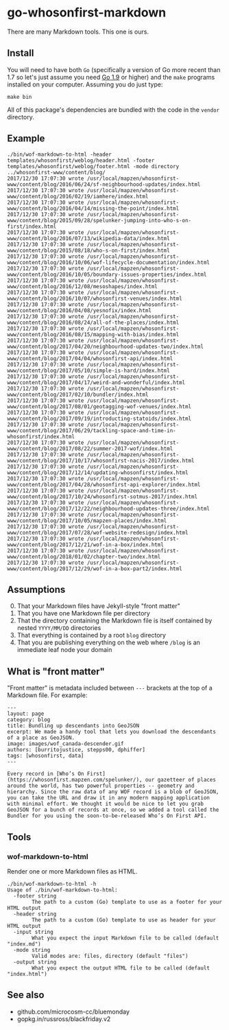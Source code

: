 # go-whosonfirst-markdown

There are many Markdown tools. This one is ours.

## Install

You will need to have both `Go` (specifically a version of Go more recent than 1.7 so let's just assume you need [Go 1.9](https://golang.org/dl/) or higher) and the `make` programs installed on your computer. Assuming you do just type:

```
make bin
```

All of this package's dependencies are bundled with the code in the `vendor` directory.

## Example

```
./bin/wof-markdown-to-html -header templates/whosonfirst/weblog/header.html -footer templates/whosonfirst/weblog/footer.html -mode directory ../whosonfirst-www/content/blog/
2017/12/30 17:07:30 wrote /usr/local/mapzen/whosonfirst-www/content/blog/2016/06/24/sf-neighbourhood-updates/index.html
2017/12/30 17:07:30 wrote /usr/local/mapzen/whosonfirst-www/content/blog/2016/02/19/iamhere/index.html
2017/12/30 17:07:30 wrote /usr/local/mapzen/whosonfirst-www/content/blog/2016/04/14/missing-the-point/index.html
2017/12/30 17:07:30 wrote /usr/local/mapzen/whosonfirst-www/content/blog/2015/09/28/spelunker-jumping-into-who-s-on-first/index.html
2017/12/30 17:07:30 wrote /usr/local/mapzen/whosonfirst-www/content/blog/2016/07/13/wikipedia-data/index.html
2017/12/30 17:07:30 wrote /usr/local/mapzen/whosonfirst-www/content/blog/2015/08/18/who-s-on-first/index.html
2017/12/30 17:07:30 wrote /usr/local/mapzen/whosonfirst-www/content/blog/2016/10/06/wof-lifecycle-documentation/index.html
2017/12/30 17:07:30 wrote /usr/local/mapzen/whosonfirst-www/content/blog/2016/10/05/boundary-issues-properties/index.html
2017/12/30 17:07:30 wrote /usr/local/mapzen/whosonfirst-www/content/blog/2016/12/08/mesoshapes/index.html
2017/12/30 17:07:30 wrote /usr/local/mapzen/whosonfirst-www/content/blog/2016/10/07/whosonfirst-venues/index.html
2017/12/30 17:07:30 wrote /usr/local/mapzen/whosonfirst-www/content/blog/2016/04/08/yesnofix/index.html
2017/12/30 17:07:30 wrote /usr/local/mapzen/whosonfirst-www/content/blog/2016/08/24/all-of-the-places/index.html
2017/12/30 17:07:30 wrote /usr/local/mapzen/whosonfirst-www/content/blog/2016/08/15/mapping-with-bias/index.html
2017/12/30 17:07:30 wrote /usr/local/mapzen/whosonfirst-www/content/blog/2017/04/20/neighbourhood-updates-two/index.html
2017/12/30 17:07:30 wrote /usr/local/mapzen/whosonfirst-www/content/blog/2017/04/04/whosonfirst-api/index.html
2017/12/30 17:07:30 wrote /usr/local/mapzen/whosonfirst-www/content/blog/2017/05/10/simple-is-hard/index.html
2017/12/30 17:07:30 wrote /usr/local/mapzen/whosonfirst-www/content/blog/2017/04/17/weird-and-wonderful/index.html
2017/12/30 17:07:30 wrote /usr/local/mapzen/whosonfirst-www/content/blog/2017/02/10/bundler/index.html
2017/12/30 17:07:30 wrote /usr/local/mapzen/whosonfirst-www/content/blog/2017/08/01/geotagging-wof-venues/index.html
2017/12/30 17:07:30 wrote /usr/local/mapzen/whosonfirst-www/content/blog/2017/09/19/introducting-statoids/index.html
2017/12/30 17:07:30 wrote /usr/local/mapzen/whosonfirst-www/content/blog/2017/06/29/tackling-space-and-time-in-whosonfirst/index.html
2017/12/30 17:07:30 wrote /usr/local/mapzen/whosonfirst-www/content/blog/2017/08/22/summer-2017-wof/index.html
2017/12/30 17:07:30 wrote /usr/local/mapzen/whosonfirst-www/content/blog/2017/10/17/whosonfirst-nacis-2017/index.html
2017/12/30 17:07:30 wrote /usr/local/mapzen/whosonfirst-www/content/blog/2017/12/14/updating-whosonfirst/index.html
2017/12/30 17:07:30 wrote /usr/local/mapzen/whosonfirst-www/content/blog/2017/04/28/whosonfirst-api-explorer/index.html
2017/12/30 17:07:30 wrote /usr/local/mapzen/whosonfirst-www/content/blog/2017/10/24/whosonfirst-sotmus-2017/index.html
2017/12/30 17:07:30 wrote /usr/local/mapzen/whosonfirst-www/content/blog/2017/12/22/neighbourhood-updates-three/index.html
2017/12/30 17:07:30 wrote /usr/local/mapzen/whosonfirst-www/content/blog/2017/10/05/mapzen-places/index.html
2017/12/30 17:07:30 wrote /usr/local/mapzen/whosonfirst-www/content/blog/2017/07/28/wof-website-redesign/index.html
2017/12/30 17:07:30 wrote /usr/local/mapzen/whosonfirst-www/content/blog/2017/12/21/wof-in-a-box/index.html
2017/12/30 17:07:30 wrote /usr/local/mapzen/whosonfirst-www/content/blog/2018/01/02/chapter-two/index.html
2017/12/30 17:07:30 wrote /usr/local/mapzen/whosonfirst-www/content/blog/2017/12/29/wof-in-a-box-part2/index.html
```

## Assumptions

0. That your Markdown files have Jekyll-style "front matter"
1. That you have one Markdown file per directory
2. That the directory containing the Markdown file is itself contained by nested `YYYY/MM/DD` directories
3. That everything is contained by a root `blog` directory
4. That you are publishing everything on the web where `/blog` is an immediate leaf node your domain

## What is "front matter"

"Front matter" is metadata included between `---` brackets at the top of a Markdown file. For example:

```
---
layout: page
category: blog
title: Bundling up descendants into GeoJSON
excerpt: We made a handy tool that lets you download the descendants of a place as GeoJSON.
image: images/wof_canada-descender.gif
authors: [burritojustice, stepps00, dphiffer]
tags: [whosonfirst, data]
---

Every record in [Who’s On First](https://whosonfirst.mapzen.com/spelunker/), our gazetteer of places around the world, has two powerful properties -- geometry and hierarchy. Since the raw data of any WOF record is a blob of GeoJSON, you can take the URL and draw it in any modern mapping application with minimal effort. We thought it would be nice to let you grab GeoJSON for a bunch of records at once, so we added a tool called the Bundler for you using the soon-to-be-released Who’s On First API.
```

## Tools

### wof-markdown-to-html

Render one or more Markdown files as HTML.

```
./bin/wof-markdown-to-html -h
Usage of ./bin/wof-markdown-to-html:
  -footer string
    	The path to a custom (Go) template to use as a footer for your HTML output
  -header string
    	The path to a custom (Go) template to use as header for your HTML output
  -input string
    	What you expect the input Markdown file to be called (default "index.md")
  -mode string
    	Valid modes are: files, directory (default "files")
  -output string
    	What you expect the output HTML file to be called (default "index.html")
```

## See also

* github.com/microcosm-cc/bluemonday
* gopkg.in/russross/blackfriday.v2
